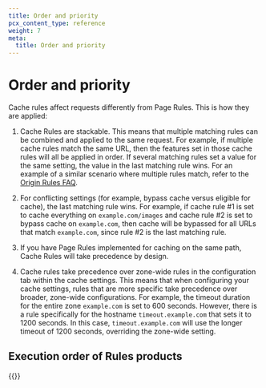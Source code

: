 ```yaml
---
title: Order and priority
pcx_content_type: reference
weight: 7
meta:
  title: Order and priority
---
```


# Order and priority

Cache rules affect requests differently from Page Rules. This is how they are applied:

1. Cache Rules are stackable. This means that multiple matching rules can be combined and applied to the same request. For example, if multiple cache rules match the same URL, then the features set in those cache rules will all be applied in order. If several matching rules set a value for the same setting, the value in the last matching rule wins. For an example of a similar scenario where multiple rules match, refer to the [Origin Rules FAQ](/rules/origin-rules/faq/#what-happens-if-more-than-one-origin-rule-matches-the-current-request).

2. For conflicting settings (for example, bypass cache versus eligible for cache), the last matching rule wins. For example, if cache rule #1 is set to cache everything on `example.com/images` and cache rule #2 is set to bypass cache on `example.com`, then cache will be bypassed for all URLs that match `example.com`, since rule #2 is the last matching rule.

3. If you have Page Rules implemented for caching on the same path, Cache Rules will take precedence by design.

4. Cache rules take precedence over zone-wide rules in the configuration tab within the cache settings. This means that when configuring your cache settings, rules that are more specific take precedence over broader, zone-wide configurations. For example, the timeout duration for the entire zone `example.com` is set to 600 seconds. However, there is a rule specifically for the hostname `timeout.example.com` that sets it to 1200 seconds. In this case, `timeout.example.com` will use the longer timeout of 1200 seconds, overriding the zone-wide setting.

## Execution order of Rules products

{{<render file="_product_execution_order.md" productFolder="rules">}}